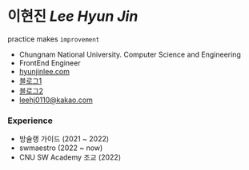# 이현진 *Lee Hyun Jin*

practice makes `improvement`

- Chungnam National University. Computer Science and Engineering 
- FrontEnd Engineer
- [hyunjinlee.com](https://hyunjinlee.com)
- [블로그1](https://velog.io/@hyunjine)
- [블로그2](https://hyunjinee.tistory.com/)
- leehj0110@kakao.com



### Experience

- 방슐랭 가이드 (2021 ~ 2022)
- swmaestro (2022 ~ now)
- CNU SW Academy 조교 (2022)

<!-- <details> -->
<!-- <summary>2022 History</summary>
  swmaestro
<summary>2021 History</summary>
🏃‍♀<a href="https://play.google.com/store/apps/details?id=com.bclguide.bclguide"> 방슐랭가이드(bclguide) </a> <br/>
<!-- </details> --> 

<!-- ## 
[![solved.ac](http://mazassumnida.wtf/api/v2/generate_badge?boj=hjl9345)](https://solved.ac/hjl9345) -->
